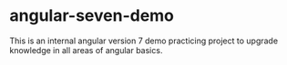 # angular-seven-demo
This is an internal angular version 7 demo practicing project to upgrade knowledge in all areas of angular basics. 
